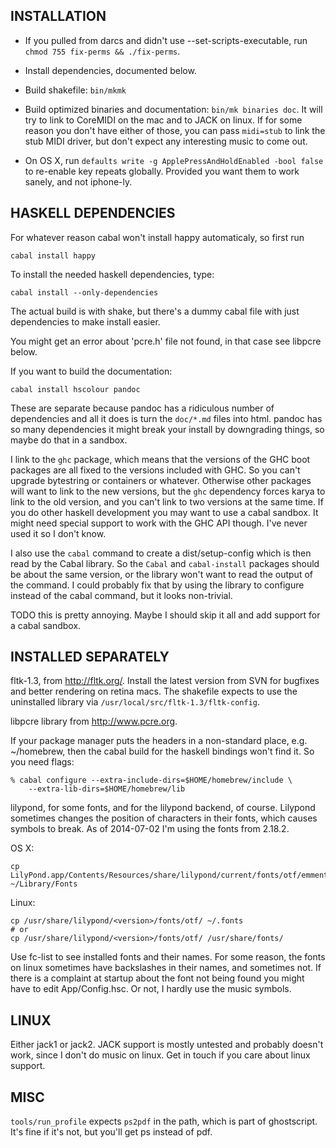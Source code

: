 ## INSTALLATION

- If you pulled from darcs and didn't use --set-scripts-executable, run
`chmod 755 fix-perms && ./fix-perms`.

- Install dependencies, documented below.

- Build shakefile: `bin/mkmk`

- Build optimized binaries and documentation: `bin/mk binaries doc`.  It will
try to link to CoreMIDI on the mac and to JACK on linux.  If for some reason
you don't have either of those, you can pass `midi=stub` to link the stub MIDI
driver, but don't expect any interesting music to come out.

- On OS X, run `defaults write -g ApplePressAndHoldEnabled -bool false` to
re-enable key repeats globally.  Provided you want them to work sanely, and
not iphone-ly.

## HASKELL DEPENDENCIES

For whatever reason cabal won't install happy automaticaly, so first run

    cabal install happy

To install the needed haskell dependencies, type:

    cabal install --only-dependencies

The actual build is with shake, but there's a dummy cabal file with just
dependencies to make install easier.

You might get an error about 'pcre.h' file not found, in that case see libpcre
below.

If you want to build the documentation:

    cabal install hscolour pandoc

These are separate because pandoc has a ridiculous number of dependencies and
all it does is turn the `doc/*.md` files into html.  pandoc has so many
dependencies it might break your install by downgrading things, so maybe do
that in a sandbox.

I link to the `ghc` package, which means that the versions of the GHC boot
packages are all fixed to the versions included with GHC.  So you can't upgrade
bytestring or containers or whatever.  Otherwise other packages will want to
link to the new versions, but the `ghc` dependency forces karya to link to the
old version, and you can't link to two versions at the same time.  If you do
other haskell development you may want to use a cabal sandbox.  It might need
special support to work with the GHC API though.  I've never used it so I don't
know.

I also use the `cabal` command to create a dist/setup-config which is then read
by the Cabal library.  So the `Cabal` and `cabal-install` packages should be
about the same version, or the library won't want to read the output of the
command.  I could probably fix that by using the library to configure instead
of the cabal command, but it looks non-trivial.

TODO this is pretty annoying.  Maybe I should skip it all and add support for a
cabal sandbox.

## INSTALLED SEPARATELY

fltk-1.3, from <http://fltk.org/>.  Install the latest version from SVN for
bugfixes and better rendering on retina macs.  The shakefile expects to use
the uninstalled library via `/usr/local/src/fltk-1.3/fltk-config`.

libpcre library from <http://www.pcre.org>.

If your package manager puts the headers in a non-standard place, e.g.
~/homebrew, then the cabal build for the haskell bindings won't find it.  So
you need flags:

    % cabal configure --extra-include-dirs=$HOME/homebrew/include \
        --extra-lib-dirs=$HOME/homebrew/lib

lilypond, for some fonts, and for the lilypond backend, of course.
Lilypond sometimes changes the position of characters in their fonts, which
causes symbols to break.  As of 2014-07-02 I'm using the fonts from 2.18.2.

OS X:

    cp LilyPond.app/Contents/Resources/share/lilypond/current/fonts/otf/emmentaler* ~/Library/Fonts

Linux:

    cp /usr/share/lilypond/<version>/fonts/otf/ ~/.fonts
    # or
    cp /usr/share/lilypond/<version>/fonts/otf/ /usr/share/fonts/

Use fc-list to see installed fonts and their names.  For some reason, the fonts
on linux sometimes have backslashes in their names, and sometimes not.  If
there is a complaint at startup about the font not being found you might have
to edit App/Config.hsc.  Or not, I hardly use the music symbols.

## LINUX

Either jack1 or jack2.  JACK support is mostly untested and probably doesn't
work, since I don't do music on linux.  Get in touch if you care about linux
support.

## MISC

`tools/run_profile` expects `ps2pdf` in the path, which is part of ghostscript.
It's fine if it's not, but you'll get ps instead of pdf.
